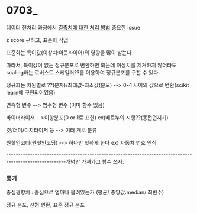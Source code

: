 # 0703_



데이터 전처리 과정에서 <u>결측치에 대한 처리 방법</u> 중요한 issue

z score 구하고, 표준화 작업 

표준화는 특이값(이상치:아웃라이어)의 영향을 많이 받는다.

따라서, 특이값이 없는 정규분포로 변환하면 되는데 이상치를 제거하지 않더라도 scaling하는 로버스트 스케일러??를 이용하여 정규분포를 구할 수 있다. 



정규화는 
차원별로 ??(분자)/최대값-최소값(분모) --> 0~1 사이의 값으로 변환(scikit learn에 구현되어있음)



연속형 변수 --> 범주형 변수 (이미 함수 있음)



바이너라이저 -->이항분포(0 or 1로 표현) 
ex)베르누의 시행??(동전던지기)

컷/더미/디지타이저 둥 --> 여러 개로 분류

원핫인코더(원핫인코딩) --> 하나만 핫하게 한다 
ex) 자동차 번호 인식

-------------------------------------------------------------------------------------------------------개념만 가져가고 함수 쓰자.

### 통계



중심경향치 :  중심으로 얼마나 몰려있는가 (평균/ 중앙값:median/ 최빈수)

정규 분포, 선형 변환, 표준 정규 분포





































